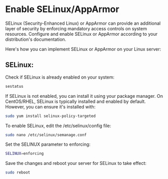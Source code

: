 # Enable SELinux/AppArmor
SELinux (Security-Enhanced Linux) or AppArmor can provide an additional layer of security by enforcing mandatory access controls on system resources. Configure and enable SELinux or AppArmor according to your distribution's documentation.

Here's how you can implement SELinux or AppArmor on your Linux server:

## SELinux:
Check if SELinux is already enabled on your system:
```bash
sestatus
```
If SELinux is not enabled, you can install it using your package manager. On CentOS/RHEL, SELinux is typically installed and enabled by default. However, you can ensure it's installed with:
```bash
sudo yum install selinux-policy-targeted
```

To enable SELinux, edit the /etc/selinux/config file:
```bash
sudo nano /etc/selinux/semanage.conf
```

Set the SELINUX parameter to enforcing:
```bash 
SELINUX=enforcing
```
Save the changes and reboot your server for SELinux to take effect:
```bash
sudo reboot
```

